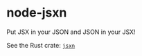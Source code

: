# node-jsxn

Put JSX in your JSON and JSON in your JSX!

See the Rust crate: [`jsxn`](https://github.com/dfrankland/jsxn-rs/)
